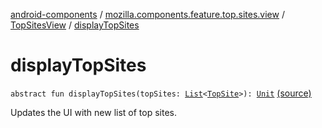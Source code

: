 [android-components](../../index.md) / [mozilla.components.feature.top.sites.view](../index.md) / [TopSitesView](index.md) / [displayTopSites](./display-top-sites.md)

# displayTopSites

`abstract fun displayTopSites(topSites: `[`List`](https://kotlinlang.org/api/latest/jvm/stdlib/kotlin.collections/-list/index.html)`<`[`TopSite`](../../mozilla.components.feature.top.sites/-top-site/index.md)`>): `[`Unit`](https://kotlinlang.org/api/latest/jvm/stdlib/kotlin/-unit/index.html) [(source)](https://github.com/mozilla-mobile/android-components/blob/master/components/feature/top-sites/src/main/java/mozilla/components/feature/top/sites/view/TopSitesView.kt#L16)

Updates the UI with new list of top sites.

